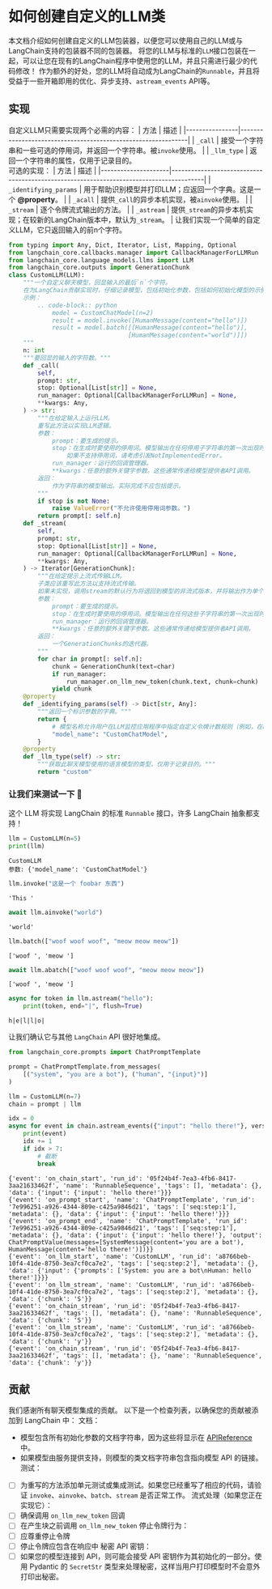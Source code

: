 # 如何创建自定义的LLM类
本文档介绍如何创建自定义的LLM包装器，以便您可以使用自己的LLM或与LangChain支持的包装器不同的包装器。
将您的LLM与标准的`LLM`接口包装在一起，可以让您在现有的LangChain程序中使用您的LLM，并且只需进行最少的代码修改！
作为额外的好处，您的LLM将自动成为LangChain的`Runnable`，并且将受益于一些开箱即用的优化、异步支持、`astream_events` API等。
## 实现
自定义LLM只需要实现两个必需的内容：
| 方法           | 描述                                                         |
|----------------|--------------------------------------------------------------|
| `_call`        | 接受一个字符串和一些可选的停用词，并返回一个字符串。被`invoke`使用。 |
| `_llm_type`    | 返回一个字符串的属性，仅用于记录目的。                       
可选的实现：
| 方法                | 描述                                                                                   |
|---------------------|----------------------------------------------------------------------------------------|
| `_identifying_params` | 用于帮助识别模型并打印LLM；应返回一个字典。这是一个 **@property**。                 |
| `_acall`             | 提供`_call`的异步本机实现，被`ainvoke`使用。                                           |
| `_stream`            | 逐个令牌流式输出的方法。                                                               |
| `_astream`           | 提供`_stream`的异步本机实现；在较新的LangChain版本中，默认为`_stream`。             |
让我们实现一个简单的自定义LLM，它只返回输入的前n个字符。
```python
from typing import Any, Dict, Iterator, List, Mapping, Optional
from langchain_core.callbacks.manager import CallbackManagerForLLMRun
from langchain_core.language_models.llms import LLM
from langchain_core.outputs import GenerationChunk
class CustomLLM(LLM):
    """一个自定义聊天模型，回显输入的最后`n`个字符。
    在为LangChain贡献实现时，仔细记录模型，包括初始化参数，包括如何初始化模型的示例，并包括任何相关的链接到底层模型的文档或API。
    示例：
        .. code-block:: python
            model = CustomChatModel(n=2)
            result = model.invoke([HumanMessage(content="hello")])
            result = model.batch([[HumanMessage(content="hello")],
                                 [HumanMessage(content="world")]])
    """
    n: int
    """要回显的输入的字符数。"""
    def _call(
        self,
        prompt: str,
        stop: Optional[List[str]] = None,
        run_manager: Optional[CallbackManagerForLLMRun] = None,
        **kwargs: Any,
    ) -> str:
        """在给定输入上运行LLM。
        重写此方法以实现LLM逻辑。
        参数：
            prompt：要生成的提示。
            stop：在生成时要使用的停用词。模型输出在任何停用子字符串的第一次出现时被截断。
                如果不支持停用词，请考虑引发NotImplementedError。
            run_manager：运行的回调管理器。
            **kwargs：任意的额外关键字参数。这些通常传递给模型提供者API调用。
        返回：
            作为字符串的模型输出。实际完成不应包括提示。
        """
        if stop is not None:
            raise ValueError("不允许使用停用词参数。")
        return prompt[: self.n]
    def _stream(
        self,
        prompt: str,
        stop: Optional[List[str]] = None,
        run_manager: Optional[CallbackManagerForLLMRun] = None,
        **kwargs: Any,
    ) -> Iterator[GenerationChunk]:
        """在给定提示上流式传输LLM。
        子类应该重写此方法以支持流式传输。
        如果未实现，调用stream的默认行为将退回到模型的非流式版本，并将输出作为单个块返回。
        参数：
            prompt：要生成的提示。
            stop：在生成时要使用的停用词。模型输出在任何这些子字符串的第一次出现时被截断。
            run_manager：运行的回调管理器。
            **kwargs：任意的额外关键字参数。这些通常传递给模型提供者API调用。
        返回：
            一个GenerationChunks的迭代器。
        """
        for char in prompt[: self.n]:
            chunk = GenerationChunk(text=char)
            if run_manager:
                run_manager.on_llm_new_token(chunk.text, chunk=chunk)
            yield chunk
    @property
    def _identifying_params(self) -> Dict[str, Any]:
        """返回一个标识参数的字典。"""
        return {
            # 模型名称允许用户在LLM监控应用程序中指定自定义令牌计数规则（例如，在LangSmith中，用户可以为其模型提供每个令牌的定价，并监视给定LLM的成本。）
            "model_name": "CustomChatModel",
        }
    @property
    def _llm_type(self) -> str:
        """获取此聊天模型使用的语言模型的类型。仅用于记录目的。"""
        return "custom"
```
### 让我们来测试一下 🧪
这个 LLM 将实现 LangChain 的标准 `Runnable` 接口，许多 LangChain 抽象都支持！
```python
llm = CustomLLM(n=5)
print(llm)
```
```output
CustomLLM
参数: {'model_name': 'CustomChatModel'}
```
```python
llm.invoke("这是一个 foobar 东西")
```
```output
'This '
```
```python
await llm.ainvoke("world")
```
```output
'world'
```
```python
llm.batch(["woof woof woof", "meow meow meow"])
```
```output
['woof ', 'meow ']
```
```python
await llm.abatch(["woof woof woof", "meow meow meow"])
```
```output
['woof ', 'meow ']
```
```python
async for token in llm.astream("hello"):
    print(token, end="|", flush=True)
```
```output
h|e|l|l|o|
```
让我们确认它与其他 `LangChain` API 很好地集成。
```python
from langchain_core.prompts import ChatPromptTemplate
```
```python
prompt = ChatPromptTemplate.from_messages(
    [("system", "you are a bot"), ("human", "{input}")]
)
```
```python
llm = CustomLLM(n=7)
chain = prompt | llm
```
```python
idx = 0
async for event in chain.astream_events({"input": "hello there!"}, version="v1"):
    print(event)
    idx += 1
    if idx > 7:
        # 截断
        break
```
```output
{'event': 'on_chain_start', 'run_id': '05f24b4f-7ea3-4fb6-8417-3aa21633462f', 'name': 'RunnableSequence', 'tags': [], 'metadata': {}, 'data': {'input': {'input': 'hello there!'}}}
{'event': 'on_prompt_start', 'name': 'ChatPromptTemplate', 'run_id': '7e996251-a926-4344-809e-c425a9846d21', 'tags': ['seq:step:1'], 'metadata': {}, 'data': {'input': {'input': 'hello there!'}}}
{'event': 'on_prompt_end', 'name': 'ChatPromptTemplate', 'run_id': '7e996251-a926-4344-809e-c425a9846d21', 'tags': ['seq:step:1'], 'metadata': {}, 'data': {'input': {'input': 'hello there!'}, 'output': ChatPromptValue(messages=[SystemMessage(content='you are a bot'), HumanMessage(content='hello there!')])}}
{'event': 'on_llm_start', 'name': 'CustomLLM', 'run_id': 'a8766beb-10f4-41de-8750-3ea7cf0ca7e2', 'tags': ['seq:step:2'], 'metadata': {}, 'data': {'input': {'prompts': ['System: you are a bot\nHuman: hello there!']}}}
{'event': 'on_llm_stream', 'name': 'CustomLLM', 'run_id': 'a8766beb-10f4-41de-8750-3ea7cf0ca7e2', 'tags': ['seq:step:2'], 'metadata': {}, 'data': {'chunk': 'S'}}
{'event': 'on_chain_stream', 'run_id': '05f24b4f-7ea3-4fb6-8417-3aa21633462f', 'tags': [], 'metadata': {}, 'name': 'RunnableSequence', 'data': {'chunk': 'S'}}
{'event': 'on_llm_stream', 'name': 'CustomLLM', 'run_id': 'a8766beb-10f4-41de-8750-3ea7cf0ca7e2', 'tags': ['seq:step:2'], 'metadata': {}, 'data': {'chunk': 'y'}}
{'event': 'on_chain_stream', 'run_id': '05f24b4f-7ea3-4fb6-8417-3aa21633462f', 'tags': [], 'metadata': {}, 'name': 'RunnableSequence', 'data': {'chunk': 'y'}}
```
## 贡献
我们感谢所有聊天模型集成的贡献。
以下是一个检查列表，以确保您的贡献被添加到 LangChain 中：
文档：
* 模型包含所有初始化参数的文档字符串，因为这些将显示在 [APIReference](https://api.python.langchain.com/en/stable/langchain_api_reference.html) 中。
* 如果模型由服务提供支持，则模型的类文档字符串包含指向模型 API 的链接。
测试：
* [ ] 为重写的方法添加单元测试或集成测试。如果您已经重写了相应的代码，请验证 `invoke`、`ainvoke`、`batch`、`stream` 是否正常工作。
流式处理（如果您正在实现它）：
* [ ] 确保调用 `on_llm_new_token` 回调
* [ ] 在产生块之前调用 `on_llm_new_token`
停止令牌行为：
* [ ] 应尊重停止令牌
* [ ] 停止令牌应包含在响应中
秘密 API 密钥：
* [ ] 如果您的模型连接到 API，则可能会接受 API 密钥作为其初始化的一部分。使用 Pydantic 的 `SecretStr` 类型来处理秘密，这样当用户打印模型时不会意外打印出秘密。
